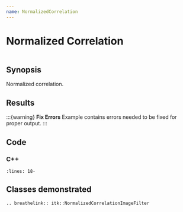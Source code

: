 ```yaml
---
name: NormalizedCorrelation
---
```


# Normalized Correlation

```{index} single: NormalizedCorrelationImageFilter
```

## Synopsis

Normalized correlation.

## Results

:::{warning}
**Fix Errors**
Example contains errors needed to be fixed for proper output.
:::

## Code

### C++

```{literalinclude} Code.cxx
:lines: 18-
```

## Classes demonstrated

```{eval-rst}
.. breathelink:: itk::NormalizedCorrelationImageFilter
```

